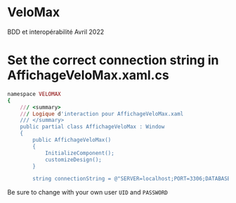 # VeloMax
BDD et interopérabilité Avril 2022

# Set the correct connection string in AffichageVeloMax.xaml.cs

```ruby
namespace VELOMAX
{
    /// <summary>
    /// Logique d'interaction pour AffichageVeloMax.xaml
    /// </summary>
    public partial class AffichageVeloMax : Window
    {
        public AffichageVeloMax()
        {
            InitializeComponent();
            customizeDesign();
        }

        string connectionString = @"SERVER=localhost;PORT=3306;DATABASE=velomax;UID=userID;PASSWORD=password;";
```

Be sure to change with your own user ```UID``` and ```PASSWORD```

